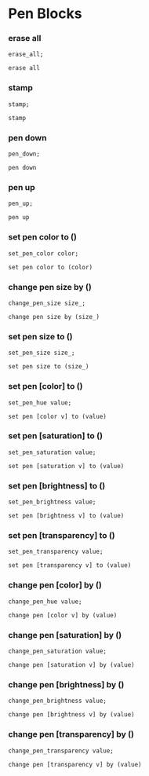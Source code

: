 # Pen Blocks

### erase all

```goboscript
erase_all;
```

```_ {.scratchblocks}
erase all
```

### stamp

```goboscript
stamp;
```

```_ {.scratchblocks}
stamp
```

### pen down

```goboscript
pen_down;
```

```_ {.scratchblocks}
pen down
```

### pen up

```goboscript
pen_up;
```

```_ {.scratchblocks}
pen up
```

### set pen color to ()

```goboscript
set_pen_color color;
```

```_ {.scratchblocks}
set pen color to (color)
```

### change pen size by ()

```goboscript
change_pen_size size_;
```

```_ {.scratchblocks}
change pen size by (size_)
```

### set pen size to ()

```goboscript
set_pen_size size_;
```

```_ {.scratchblocks}
set pen size to (size_)
```

### set pen [color] to ()

```goboscript
set_pen_hue value;
```

```_ {.scratchblocks}
set pen [color v] to (value)
```

### set pen [saturation] to ()

```goboscript
set_pen_saturation value;
```

```_ {.scratchblocks}
set pen [saturation v] to (value)
```

### set pen [brightness] to ()

```goboscript
set_pen_brightness value;
```

```_ {.scratchblocks}
set pen [brightness v] to (value)
```

### set pen [transparency] to ()

```goboscript
set_pen_transparency value;
```

```_ {.scratchblocks}
set pen [transparency v] to (value)
```

### change pen [color] by ()

```goboscript
change_pen_hue value;
```

```_ {.scratchblocks}
change pen [color v] by (value)
```

### change pen [saturation] by ()

```goboscript
change_pen_saturation value;
```

```_ {.scratchblocks}
change pen [saturation v] by (value)
```

### change pen [brightness] by ()

```goboscript
change_pen_brightness value;
```

```_ {.scratchblocks}
change pen [brightness v] by (value)
```

### change pen [transparency] by ()

```goboscript
change_pen_transparency value;
```

```_ {.scratchblocks}
change pen [transparency v] by (value)
```
